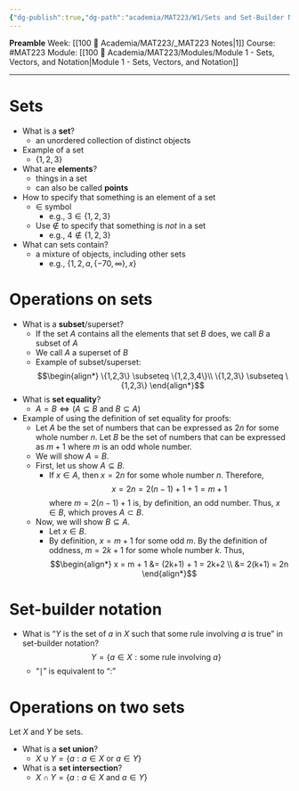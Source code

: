 ```yaml
---
{"dg-publish":true,"dg-path":"academia/MAT223/W1/Sets and Set-Builder Notation.md","permalink":"/academia/mat-223/w1/sets-and-set-builder-notation/","created":"2024-01-10T00:48:24.433-05:00","updated":"2024-01-15T16:21:05.958-05:00"}
---
```


**Preamble**
Week: [[100 📒 Academia/MAT223/_MAT223 Notes\|1]]
Course: #MAT223
Module: [[100 📒 Academia/MAT223/Modules/Module 1 - Sets, Vectors, and Notation\|Module 1 - Sets, Vectors, and Notation]]

---
# Sets
- What is a **set**?
	- an unordered collection of distinct objects
- Example of a set
	- $\{1,2,3\}$
- What are **elements**?
	- things in a set
	- can also be called **points**
- How to specify that something is an element of a set
	- $\in$ symbol
		- e.g., $3 \in \{1,2,3\}$
	- Use $\notin$ to specify that something is *not* in a set
		- e.g., $4 \notin \{1,2,3\}$
- What can sets contain?
	- a mixture of objects, including other sets
		- e.g., $\{1,2,a,\{-70, \infty \}, x \}$

# Operations on sets
- What is a **subset**/superset?
	- If the set $A$ contains all the elements that set $B$ does, we call $B$ a subset of $A$
	- We call $A$ a superset of $B$
	- Example of subset/superset:
			$$\begin{align*}
			\{1,2,3\} \subseteq \{1,2,3,4\}\\
			\{1,2,3\} \subseteq \{1,2,3\}
			\end{align*}$$
- What is **set equality**?
	- $A = B \iff (A \subseteq B \text{ and } B \subseteq A)$
- Example of using the definition of set equality for proofs:
	- Let $A$ be the set of numbers that can be expressed as $2n$ for some whole number $n$. Let $B$ be the set of numbers that can be expressed as $m + 1$ where $m$ is an odd whole number.
	- We will show $A = B$.
	- First, let us show $A \subseteq B$.
		- If $x \in A$, then $x = 2n$ for some whole number $n$. Therefore,
		  $$x = 2n = 2(n-1) + 1 + 1 = m + 1$$
		  where $m = 2(n-1) + 1$ is, by definition, an odd number. Thus, $x \in B$, which proves $A \subset B$.
	- Now, we will show $B \subseteq A$.
		- Let $x \in B$.
		- By definition, $x = m+1$ for some odd $m$. By the definition of oddness, $m = 2k+1$ for some whole number $k$. Thus,
			  $$\begin{align*}
			  x = m + 1 &= (2k+1) + 1 = 2k+2 \\
			  &= 2(k+1) = 2n \end{align*}$$

# Set-builder notation

- What is “$Y$ is the set of $a$ in $X$ such that some rule involving $a$ is true” in set-builder notation?
         $$Y = \{a \in X : \text{some rule involving } a \}$$
	- “$\mid$” is equivalent to “$:$”

# Operations on two sets
Let $X$ and $Y$ be sets.
- What is a **set union**?
	- $X \cup Y = \{ a : a \in X \text{ or } a \in Y \}$
- What is a **set intersection**?
	- $X \cap Y = \{ a : a \in X \text{ and } a \in Y \}$
